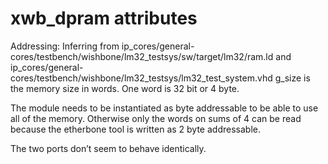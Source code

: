 # xwb_dpram attributes

Addressing: Inferring from ip_cores/general-cores/testbench/wishbone/lm32_testsys/sw/target/lm32/ram.ld and ip_cores/general-cores/testbench/wishbone/lm32_testsys/lm32_test_system.vhd g_size is the memory size in words. One word is 32 bit or 4 byte.

The module needs to be instantiated as byte addressable to be able to use all of the memory. Otherwise only the words on sums of 4 can be read because the etherbone tool is written as 2 byte addressable.

The two ports don’t seem to behave identically.